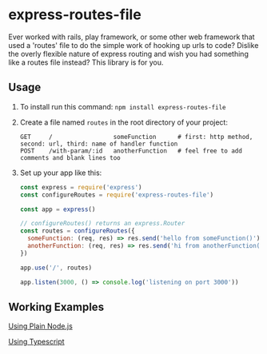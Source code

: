 # express-routes-file

Ever worked with rails, play framework, or some other web framework that used a 'routes' file to do the simple work of hooking up urls to code? Dislike the overly flexible nature of express routing and wish you had something like a routes file instead? This library is for you.

## Usage

1. To install run this command: `npm install express-routes-file`

2. Create a file named `routes` in the root directory of your project:

    ```plaintext
    GET     /                 someFunction      # first: http method, second: url, third: name of handler function
    POST    /with-param/:id   anotherFunction   # feel free to add comments and blank lines too
    ```

3. Set up your app like this:

    ```javascript
    const express = require('express')
    const configureRoutes = require('express-routes-file')

    const app = express()

    // configureRoutes() returns an express.Router
    const routes = configureRoutes({
      someFunction: (req, res) => res.send('hello from someFunction()'),
      anotherFunction: (req, res) => res.send('hi from anotherFunction()')
    })

    app.use('/', routes)

    app.listen(3000, () => console.log('listening on port 3000'))
    ```

## Working Examples

[Using Plain Node.js](https://github.com/dnissley/js/tree/master/express-routes-file-example)

[Using Typescript](https://github.com/dnissley/ts/tree/master/express-routes-file-example)

